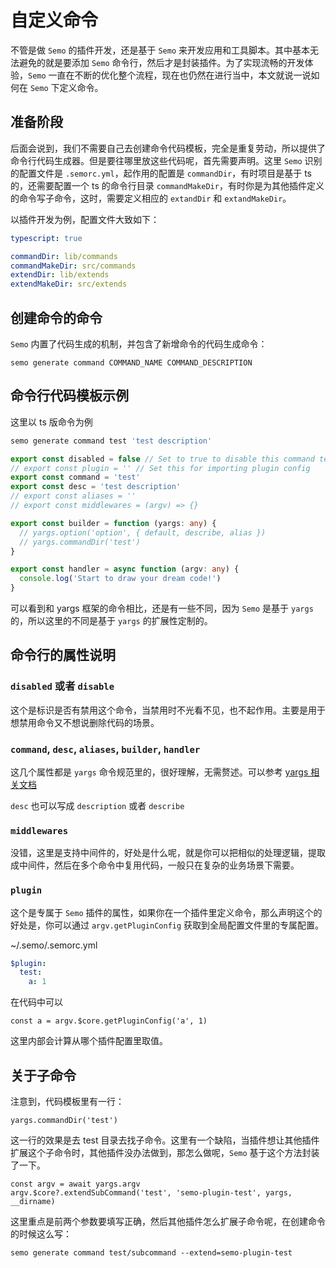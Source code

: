 # 自定义命令

不管是做 `Semo` 的插件开发，还是基于 `Semo` 来开发应用和工具脚本。其中基本无法避免的就是要添加 `Semo` 命令行，然后才是封装插件。为了实现流畅的开发体验，`Semo` 一直在不断的优化整个流程，现在也仍然在进行当中，本文就说一说如何在 `Semo` 下定义命令。

## 准备阶段

后面会说到，我们不需要自己去创建命令代码模板，完全是重复劳动，所以提供了命令行代码生成器。但是要往哪里放这些代码呢，首先需要声明。这里 `Semo` 识别的配置文件是 `.semorc.yml`，起作用的配置是 `commandDir`，有时项目是基于 ts 的，还需要配置一个 ts 的命令行目录 `commandMakeDir`，有时你是为其他插件定义的命令写子命令，这时，需要定义相应的 `extandDir` 和 `extandMakeDir`。

以插件开发为例，配置文件大致如下：

```yml
typescript: true

commandDir: lib/commands
commandMakeDir: src/commands
extendDir: lib/extends
extendMakeDir: src/extends
```

## 创建命令的命令

`Semo` 内置了代码生成的机制，并包含了新增命令的代码生成命令：

```
semo generate command COMMAND_NAME COMMAND_DESCRIPTION
```

## 命令行代码模板示例

这里以 ts 版命令为例

```bash
semo generate command test 'test description'
```

```typescript
export const disabled = false // Set to true to disable this command temporarily
// export const plugin = '' // Set this for importing plugin config
export const command = 'test'
export const desc = 'test description'
// export const aliases = ''
// export const middlewares = (argv) => {}

export const builder = function (yargs: any) {
  // yargs.option('option', { default, describe, alias })
  // yargs.commandDir('test')
}

export const handler = async function (argv: any) {
  console.log('Start to draw your dream code!')
}
```

可以看到和 yargs 框架的命令相比，还是有一些不同，因为 `Semo` 是基于 `yargs` 的，所以这里的不同是基于 `yargs` 的扩展性定制的。

## 命令行的属性说明

### `disabled` 或者 `disable`

这个是标识是否有禁用这个命令，当禁用时不光看不见，也不起作用。主要是用于想禁用命令又不想说删除代码的场景。

### `command`, `desc`, `aliases`, `builder`, `handler`

这几个属性都是 `yargs` 命令规范里的，很好理解，无需赘述。可以参考 [yargs 相关文档](https://github.com/yargs/yargs/blob/master/docs/advanced.md#providing-a-command-module)

`desc` 也可以写成 `description` 或者 `describe`

### `middlewares`

没错，这里是支持中间件的，好处是什么呢，就是你可以把相似的处理逻辑，提取成中间件，然后在多个命令中复用代码，一般只在复杂的业务场景下需要。

### `plugin`

这个是专属于 `Semo` 插件的属性，如果你在一个插件里定义命令，那么声明这个的好处是，你可以通过 `argv.getPluginConfig` 获取到全局配置文件里的专属配置。

~/.semo/.semorc.yml

```yml
$plugin:
  test:
    a: 1
```

在代码中可以

```
const a = argv.$core.getPluginConfig('a', 1)
```

这里内部会计算从哪个插件配置里取值。

## 关于子命令

注意到，代码模板里有一行：

```
yargs.commandDir('test')
```

这一行的效果是去 test 目录去找子命令。这里有一个缺陷，当插件想让其他插件扩展这个子命令时，其他插件没办法做到，那怎么做呢，`Semo` 基于这个方法封装了一下。

```
const argv = await yargs.argv
argv.$core?.extendSubCommand('test', 'semo-plugin-test', yargs, __dirname)
```

这里重点是前两个参数要填写正确，然后其他插件怎么扩展子命令呢，在创建命令的时候这么写：

```
semo generate command test/subcommand --extend=semo-plugin-test
```
